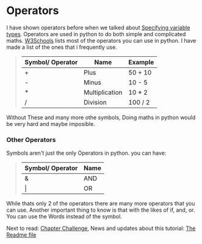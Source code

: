 # Operators
I have shown operators before when we talked about [Specifying variable types](7-Specifying-variable-types-simple.md). Operators are used in python to do both simple and complicated maths. [W3Schools](https://www.w3schools.com/python/python_operators.asp) lists most of the operators you can use in python. I have made a list of the ones that i frequently use.

>| Symbol/ Operator | Name | Example |
>|------------------|------|---------|
>|+| Plus | 50 + 10 |
>|-| Minus | 10 - 5 |
>|*| Multiplication | 10 * 2 |
>|/| Division | 100 / 2 |

Without These and many more othe symbols, Doing maths in python would be very hard and maybe imposible.

### Other Operators
Symbols aren't just the only Operators in python. you can have:

>| Symbol/ Operator | Name |
>|------------------|------|
>|&| AND |
>|\|| OR |

While thats only 2 of the operators there are many more operators that you can use. Another important thing to know is that with the likes of if, and, or. You can use the Words instead of the symbol.

Next to read: [Chapter Challenge](10-Challenge.md), News and updates about this tutorial: [The Readme file](../README.md)
